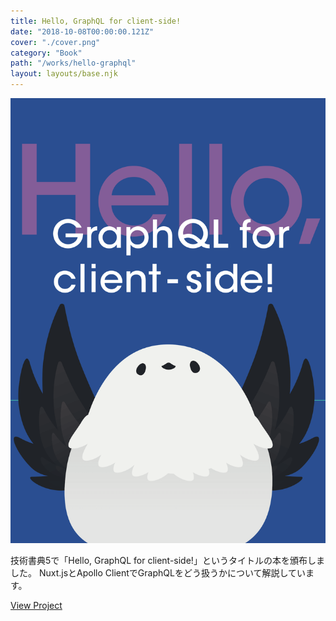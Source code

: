 ```yaml
---
title: Hello, GraphQL for client-side!
date: "2018-10-08T00:00:00.121Z"
cover: "./cover.png"
category: "Book"
path: "/works/hello-graphql"
layout: layouts/base.njk
---
```


![キャプチャ1](./cover.png)

技術書典5で「Hello, GraphQL for client-side!」というタイトルの本を頒布しました。
Nuxt.jsとApollo ClientでGraphQLをどう扱うかについて解説しています。

[View Project](https://inutetraplus.booth.pm/items/1045830)

